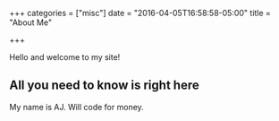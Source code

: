 +++
categories = ["misc"]
date = "2016-04-05T16:58:58-05:00"
title = "About Me"

+++

Hello and welcome to my site!

## All you need to know is right here

My name is AJ. Will code for money.
